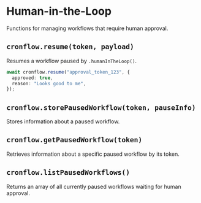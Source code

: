 # Human-in-the-Loop

Functions for managing workflows that require human approval.

## `cronflow.resume(token, payload)`

Resumes a workflow paused by `.humanInTheLoop()`.

```typescript
await cronflow.resume("approval_token_123", {
  approved: true,
  reason: "Looks good to me",
});
```

## `cronflow.storePausedWorkflow(token, pauseInfo)`

Stores information about a paused workflow.

## `cronflow.getPausedWorkflow(token)`

Retrieves information about a specific paused workflow by its token.

## `cronflow.listPausedWorkflows()`

Returns an array of all currently paused workflows waiting for human approval.
